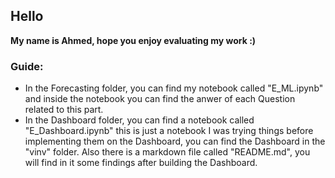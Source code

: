 ## Hello
**My name is Ahmed, hope you enjoy evaluating my work :)**

### Guide:
- In the Forecasting folder, you can find my notebook called "E_ML.ipynb" and inside the notebook you can find the anwer of each Question related to this part.
- In the Dashboard folder, you can find a notebook called "E_Dashboard.ipynb" this is just a notebook I was trying things before implementing them on the Dashboard, you can find the Dashboard in the "vinv" folder. Also there is a markdown file called "README.md", you will find in it some findings after building the Dashboard.
